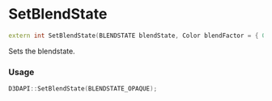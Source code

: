 # SetBlendState

```c++
extern int SetBlendState(BLENDSTATE blendState, Color blendFactor = { 0.0f, 0.0f, 0.0f, 0.0f }, unsigned int sampleMask = 0xffffffff);
```

Sets the blendstate.


### Usage
```c++
D3DAPI::SetBlendState(BLENDSTATE_OPAQUE);
```
